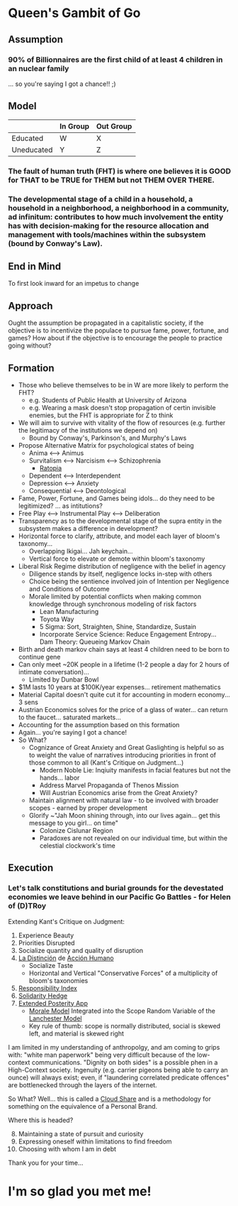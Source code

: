 # Queen's Gambit of Go


## Assumption

### 90% of Billionnaires are the first child of at least 4 children in an nuclear family

... so you're saying I got a chance!! ;)

## Model

|  | In Group | Out Group |
|----------|----------|----------|
| Educated   | W   | X |
| Uneducated   | Y   | Z |


### The fault of human truth (FHT) is where one believes it is GOOD for THAT to be TRUE for THEM but not THEM OVER THERE.

### The developmental stage of a child in a household, a household in a neighborhood, a neighborhood in a community, ad infinitum: contributes to how much involvement the entity has with decision-making for the resource allocation and management with tools/machines within the subsystem (bound by Conway's Law).

## End in Mind

To first look inward for an impetus to change

## Approach

Ought the assumption be propagated in a capitalistic society, if the objective is to incentivize the populace to pursue fame, power, fortune, and games? How about if the objective is to encourage the people to practice going without?

## Formation

- Those who believe themselves to be in W are more likely to perform the FHT?
    * e.g. Students of Public Health at University of Arizona
    * e.g. Wearing a mask doesn't stop propagation of certin invisible enemies, but the FHT is appropriate for Z to think
- We will aim to survive with vitality of the flow of resources (e.g. further the legitimacy of the institutions we depend on)
    * Bound by Conway's, Parkinson's, and Murphy's Laws
- Propose Alternative Matrix for psychological states of being
    * Anima <--> Animus
    * Survitalism <--> Narcisism <--> Schizophrenia
        * [Ratopia](https://en.wikipedia.org/wiki/Behavioral_sink)
    * Dependent <--> Interdependent
    * Depression <--> Anxiety
    * Consequential <--> Deontological
- Fame, Power, Fortune, and Games being idols... do they need to be legitimized? ... as intitutions?
- Free Play <--> Instrumental Play <--> Deliberation
- Transparency as to the developmental stage of the supra entity in the subsystem makes a difference in development?
- Horizontal force to clarify, attribute, and model each layer of bloom's taxonomy...
    - Overlapping Ikigai... Jah keychain...
    - Vertical force to elevate or demote within bloom's taxonomy
- Liberal Risk Regime distribution of negligence with the belief in agency
    * Diligence stands by itself, negligence locks in-step with others
    * Choice being the sentience involved join of Intention per Negligence and Conditions of Outcome
    * Morale limited by potential conflicts when making common knowledge through synchronous modeling of risk factors
        - Lean Manufacturing
        - Toyota Way
        - 5 Sigma: Sort, Straighten, Shine, Standardize, Sustain
        - Incorporate Service Science: Reduce Engagement Entropy... Dam Theory: Queueing Markov Chain
- Birth and death markov chain says at least 4 children need to be born to continue gene
- Can only meet ~20K people in a lifetime (1-2 people a day for 2 hours of intimate conversation)...
    * Limited by Dunbar Bowl
- $1M lasts 10 years at $100K/year expenses... retirement mathematics
- Material Capital doesn't quite cut it for accounting in modern economy... 3 sens
- Austrian Economics solves for the price of a glass of water... can return to the faucet... saturated markets...
- Accounting for the assumption based on this formation
- Again... you're saying I got a chance!
- So What?
    * Cognizance of Great Anxiety and Great Gaslighting is helpful so as to weight the value of narratives introducing priorities in front of those common to all (Kant's Critique on Judgment...)
        * Modern Noble Lie: Inqiuity manifests in facial features but not the hands... labor
        * Address Marvel Propaganda of Thenos Mission
        * Will Austrian Economics arise from the Great Anxiety?
    * Maintain alignment with natural law - to be involved with broader scopes - earned by proper development
    * Glorify ~"Jah Moon shining through, into our lives again... get this message to you girl... on time"
        * Colonize Cislunar Region
        * Paradoxes are not revealed on our individual time, but within the celestial clockwork's time


## Execution

### Let's talk constitutions and burial grounds for the devestated economies we leave behind in our Pacific Go Battles - for Helen of (D)TRoy

Extending Kant's Critique on Judgment:
1. Experience Beauty
2. Priorities Disrupted
3. Socialize quantity and quality of disruption
4. [La Distinción](https://en.wikipedia.org/wiki/Distinction_(book)) de [Acción Humano](https://en.wikipedia.org/wiki/Human_Action)
    * Socialize Taste
    * Horizontal and Vertical "Conservative Forces" of a multiplicity of bloom's taxonomies
5. [Responsibility Index](https://github.com/jeffy893/gurila.tools/blob/main/2021-03-12_Intention_Div_Negligence.pdf)
6. [Solidarity Hedge](https://github.com/jeffy893/gurila.tools/blob/main/2024-04-27_Clusteral_Solidarity_Hedge.pdf)
7. [Extended Posterity App](https://github.com/jeffy893/gurila.tools/tree/main/Posterity_Android_App)
    * [Morale Model](https://github.com/jeffy893/gurila.tools/blob/main/2024-02-03_Morale_Model_of_War_and_Love.pdf) Integrated into the Scope Random Variable of the [Lanchester Model](https://github.com/jeffy893/gurila.tools/blob/main/2020-06-16_Celestial_Clockwork.pdf)
    * Key rule of thumb: scope is normally distributed, social is skewed left, and material is skewed right

I am limited in my understanding of anthropolgy, and am coming to grips with: "white man paperwork" being very difficult because of the low-context communications. "Dignity on both sides" is a possible phen in a High-Context society. Ingenuity (e.g. carrier pigeons being able to carry an ounce) will always exist; even, if "laundering correlated predicate offences" are bottlenecked through the layers of the internet.

So What?
Well... this is called a [Cloud Share](https://jefferson.cloud) and is a methodology for something on the equivalence of a Personal Brand.

Where this is headed?

8. Maintaining a state of pursuit and curiosity
9. Expressing oneself within limitations to find freedom
10. Choosing with whom I am in debt

Thank you for your time...

# I'm so glad you met me!